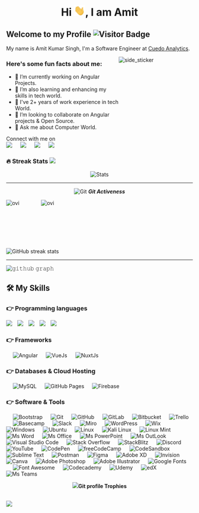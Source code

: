 <h1 align="center">Hi <img src="https://raw.githubusercontent.com/ABSphreak/ABSphreak/master/gifs/Hi.gif" width="30px">, I am Amit </h1>

## Welcome to my Profile ![Visitor Badge](https://visitor-badge.laobi.icu/badge?page_id=amit-kr-singh)


My name is Amit Kumar Singh, I'm a Software Engineer at [Cuedo Analytics](https://cuedo.in/). 

<img align="right" width=200px height=200px alt="side_sticker" src="https://media.giphy.com/media/TEnXkcsHrP4YedChhA/giphy.gif" />

<h3> Here's some fun facts about me: </h3>

- 🔭 I’m currently working on Angular Projects.
- 🏢 I’m also learning and enhancing my skills in tech world.
- 🌱 I've 2+ years of work experience in tech World.
- 👯 I’m looking to collaborate on Angular projects & Open Source.
- 💬 Ask me about Computer World.

<p>Connect with me on
<br>
<a target="_blank" href="https://www.linkedin.com/in/amit-kumar-singh-258a58199/"><img src="https://img.shields.io/badge/-LinkedIn-0077B5?style=for-the-badge&logo=Linkedin&logoColor=white"></img></a>
&emsp;
<a target="_blank" href="https://twitter.com/Amit_Singh_Aksh"><img src="https://img.shields.io/badge/-Twitter-1DA1F2?style=for-the-badge&logo=Twitter&logoColor=white"></img></a>
&emsp;
<a target="_blank" href="mailto:amit16.jsr@gmail.com"><img src="https://img.shields.io/badge/-Gmail-D14836?style=for-the-badge&logo=Gmail&logoColor=white"></img></a>
&emsp;
<a target="_blank" href="https://github.com/amit-kr-singh"><img src="https://img.shields.io/badge/GitHub-181717.svg?style=for-the-badge&logo=GitHub&logoColor=white"></img></a>




### 🔥 Streak Stats <img src="https://media.giphy.com/media/iY8CRBdQXODJSCERIr/giphy.gif" width="30px">&nbsp;
<p align="center"><img src="https://github-readme-stats.vercel.app/api?username=amit-kr-singh&theme=gruvbox" alt="Stats"  /></p>


<hr>
<p align="center">
 <img src="https://media.giphy.com/media/W5eoZHPpUx9sapR0eu/giphy.gif" width="30px" alt="Git"/>&nbsp;<i><b>Git Activeness</b></i></p>
 
 
 <p><img align="left" src="https://github-readme-stats.vercel.app/api/top-langs?username=amit-kr-singh&show_icons=true&locale=en&layout=compact&theme=gruvbox" alt="ovi" /></p>
<p>&nbsp;<img align="right" src="https://github-readme-stats.vercel.app/api?username=amit-kr-singh&show_icons=true&locale=en&theme=gruvbox" alt="ovi" width="410" /></p>
<br><br><br><br><br>
<p>
 
   ![GitHub streak stats](https://github-readme-streak-stats.herokuapp.com/?user=amit-kr-singh&show_icons=true&locale=en&layout=compact&theme=chartreuse-dark)
 </p>

<hr>



![𝚐𝚒𝚝𝚑𝚞𝚋 𝚐𝚛𝚊𝚙𝚑](https://activity-graph.herokuapp.com/graph?username=amit-kr-singh&theme=gruvbox&hide_border=true&area=true)


## 🛠️ My Skills
### 👉 Programming languages
<p align="left"> 
  
![](https://img.shields.io/badge/HTML5-E34F26.svg?style=for-the-badge&logo=HTML5&logoColor=white)&emsp;![](https://img.shields.io/badge/CSS3-1572B6.svg?style=for-the-badge&logo=CSS3&logoColor=white)&emsp;![](https://img.shields.io/badge/Scss-CC6699.svg?style=for-the-badge&logo=Sass&logoColor=white)&emsp;![](https://img.shields.io/badge/Sass-CC6699.svg?style=for-the-badge&logo=Sass&logoColor=white)&emsp;![](https://img.shields.io/badge/JavaScript-F7DF1E.svg?style=for-the-badge&logo=JavaScript&logoColor=black)
</p>


### 👉 Frameworks
<p align="left"> 
 &emsp;
  <img alt="Angular" src="https://img.shields.io/badge/Angular-DD0031?style=for-the-badge&logo=angular&logoColor=white"/>
  &emsp;
  <img alt="VueJs" src="https://img.shields.io/badge/Vue.js-4FC08D.svg?style=for-the-badge&logo=vuedotjs&logoColor=white">
  &emsp; 
  <img alt="NuxtJs" src="https://img.shields.io/badge/Nuxt.js-00DC82.svg?style=for-the-badge&logo=nuxtdotjs&logoColor=white">
  &emsp;
</p>


### 👉 Databases & Cloud Hosting
<p align="left">
 &emsp;
  <img alt="MySQL" src="https://img.shields.io/badge/MySQL-4479A1.svg?style=for-the-badge&logo=MySQL&logoColor=white">
  &emsp;
  <img alt="GitHub Pages" src="https://img.shields.io/badge/GitHub%20Pages-222222.svg?style=for-the-badge&logo=GitHub-Pages&logoColor=white">
  &emsp;
  <img alt="Firebase" src ="https://img.shields.io/badge/firebase-ffca28?style=for-the-badge&logo=firebase&logoColor=black">
  &emsp;
</p>


 ### 👉 Software & Tools

<p align="left">
  &emsp;
   <img alt="Bootstrap" src="https://img.shields.io/badge/Bootstrap-7952B3.svg?style=for-the-badge&logo=Bootstrap&logoColor=white">
   &emsp;
   <img alt="Git" src="https://img.shields.io/badge/Git-F05032.svg?style=for-the-badge&logo=Git&logoColor=white">
   &emsp;
   <img alt="GitHub" src="https://img.shields.io/badge/GitHub-181717.svg?style=for-the-badge&logo=GitHub&logoColor=white">
   &emsp;
   <img alt="GitLab" src="https://img.shields.io/badge/GitLab-FC6D26.svg?style=for-the-badge&logo=GitLab&logoColor=white">
   &emsp;
   <img alt="Bitbucket" src="https://img.shields.io/badge/Bitbucket-0052CC.svg?style=for-the-badge&logo=Bitbucket&logoColor=white">
   &emsp;
   <img alt="Trello" src="https://img.shields.io/badge/Trello-0052CC.svg?style=for-the-badge&logo=Trello&logoColor=white">
   &emsp;
   <img alt="Basecamp" src="https://img.shields.io/badge/Basecamp-1D2D35.svg?style=for-the-badge&logo=Basecamp&logoColor=white">
   &emsp;
   <img alt="Slack" src="https://img.shields.io/badge/Slack-4A154B.svg?style=for-the-badge&logo=Slack&logoColor=white">
   &emsp;
   <img alt="Miro" src="https://img.shields.io/badge/Miro-050038.svg?style=for-the-badge&logo=Miro&logoColor=white">
   &emsp;
   <img alt="WordPress" src="https://img.shields.io/badge/WordPress-21759B.svg?style=for-the-badge&logo=WordPress&logoColor=white">
   &emsp;
   <img alt="Wix" src="https://img.shields.io/badge/Wix-0C6EFC.svg?style=for-the-badge&logo=Wix&logoColor=white">
   &emsp;
   <img alt="Windows" src="https://img.shields.io/badge/Windows-0078D6.svg?style=for-the-badge&logo=Windows&logoColor=white">
   &emsp;
   <img alt="Ubuntu" src="https://img.shields.io/badge/Ubuntu-E95420.svg?style=for-the-badge&logo=Ubuntu&logoColor=white">
   &emsp;
   <img alt="Linux" src="https://img.shields.io/badge/Linux-FCC624.svg?style=for-the-badge&logo=Linux&logoColor=black">
   &emsp;
   <img alt="Kali Linux" src="https://img.shields.io/badge/Kali%20Linux-557C94.svg?style=for-the-badge&logo=Kali-Linux&logoColor=white">
   &emsp;
   <img alt="Linux Mint" src="https://img.shields.io/badge/Linux%20Mint-87CF3E.svg?style=for-the-badge&logo=Linux-Mint&logoColor=white">
   &emsp;
   <img alt="Ms Word" src="https://img.shields.io/badge/Microsoft%20Word-2B579A.svg?style=for-the-badge&logo=Microsoft-Word&logoColor=white">
   &emsp;
   <img alt="Ms Office" src="https://img.shields.io/badge/Microsoft%20Office-D83B01.svg?style=for-the-badge&logo=Microsoft-Office&logoColor=white">
   &emsp;
   <img alt="Ms PowerPoint" src="https://img.shields.io/badge/Microsoft%20PowerPoint-B7472A.svg?style=for-the-badge&logo=Microsoft-PowerPoint&logoColor=white">
   &emsp;
   <img alt="Ms OutLook" src="https://img.shields.io/badge/Microsoft%20Outlook-0078D4.svg?style=for-the-badge&logo=Microsoft-Outlook&logoColor=white">
   &emsp;
 <img alt="Visual Studio Code" src="https://img.shields.io/badge/Visual%20Studio%20Code-007ACC.svg?style=for-the-badge&logo=Visual-Studio-Code&logoColor=white">
   &emsp;
 <img alt="Stack Overflow" src="https://img.shields.io/badge/Stack%20Overflow-F58025.svg?style=for-the-badge&logo=Stack-Overflow&logoColor=white">
   &emsp;
 <img alt="StackBlitz" src="https://img.shields.io/badge/StackBlitz-1269D3.svg?style=for-the-badge&logo=StackBlitz&logoColor=white">
   &emsp;
 <img alt="Discord" src="https://img.shields.io/badge/Discord-5865F2.svg?style=for-the-badge&logo=Discord&logoColor=white">
   &emsp;
 <img alt="YouTube" src="https://img.shields.io/badge/YouTube-FF0000.svg?style=for-the-badge&logo=YouTube&logoColor=white">
   &emsp;
 <img alt="CodePen" src="https://img.shields.io/badge/CodePen-000000.svg?style=for-the-badge&logo=CodePen&logoColor=white">
   &emsp;
 <img alt="freeCodeCamp" src="https://img.shields.io/badge/freeCodeCamp-0A0A23.svg?style=for-the-badge&logo=freeCodeCamp&logoColor=white">
   &emsp;
  <img alt="CodeSandbox" src="https://img.shields.io/badge/CodeSandbox-151515.svg?style=for-the-badge&logo=CodeSandbox&logoColor=white">
   &emsp;
 <img alt="Sublime Text" src="https://img.shields.io/badge/Sublime%20Text-FF9800.svg?style=for-the-badge&logo=Sublime-Text&logoColor=white">
   &emsp;
  <img alt="Postman" src="https://img.shields.io/badge/Postman-FF6C37.svg?style=for-the-badge&logo=Postman&logoColor=white">
   &emsp;
  <img alt="Figma" src="https://img.shields.io/badge/Figma-F24E1E.svg?style=for-the-badge&logo=Figma&logoColor=white">
   &emsp;
  <img alt="Adobe XD" src="https://img.shields.io/badge/Adobe%20XD-FF61F6.svg?style=for-the-badge&logo=Adobe-XD&logoColor=white">
   &emsp;
  <img alt="Invision" src="https://img.shields.io/badge/InVision-FF3366.svg?style=for-the-badge&logo=InVision&logoColor=white">
   &emsp;
 <img alt="Canva" src="https://img.shields.io/badge/Canva-00C4CC.svg?style=for-the-badge&logo=Canva&logoColor=white">
   &emsp;
  <img alt="Adobe Photoshop" src="https://img.shields.io/badge/Adobe%20Photoshop-31A8FF.svg?style=for-the-badge&logo=Adobe-Photoshop&logoColor=white">
   &emsp;
  <img alt="Adobe Illustrator" src="https://img.shields.io/badge/Adobe%20Illustrator-FF9A00.svg?style=for-the-badge&logo=Adobe-Illustrator&logoColor=white">
   &emsp;
 <img alt="Google Fonts" src="https://img.shields.io/badge/Google%20Fonts-4285F4.svg?style=for-the-badge&logo=Google-Fonts&logoColor=white">
   &emsp;
  <img alt="Font Awesome" src="https://img.shields.io/badge/Font%20Awesome-528DD7.svg?style=for-the-badge&logo=Font-Awesome&logoColor=white">
   &emsp;
   <img alt="Codecademy" src="https://img.shields.io/badge/Codecademy-1F4056.svg?style=for-the-badge&logo=Codecademy&logoColor=white">
   &emsp;
 <img alt="Udemy" src="https://img.shields.io/badge/Udemy-A435F0.svg?style=for-the-badge&logo=Udemy&logoColor=white">
   &emsp;
 <img alt="edX" src="https://img.shields.io/badge/edX-02262B.svg?style=for-the-badge&logo=edX&logoColor=white">
   &emsp;
 <img alt="Ms Teams" src="https://img.shields.io/badge/Microsoft%20Teams-6264A7.svg?style=for-the-badge&logo=Microsoft-Teams&logoColor=white">
   &emsp;
</p>


<p align="center"><img src="https://media.giphy.com/media/QaMcXSekUWx7aogAUr/giphy.gif" width="60" /><b>Git profile Trophies</b></h4></p><br>
<img src="https://github-profile-trophy.vercel.app/?username=amit-kr-singh&theme=gruvbox" />





